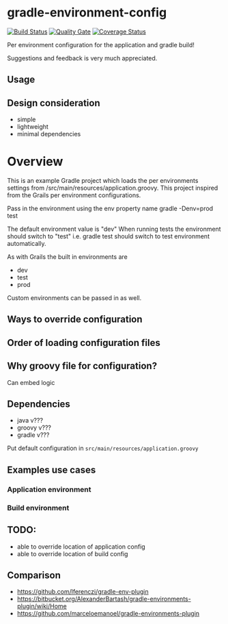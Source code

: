 # gradle-environment-config
[![Build Status](https://travis-ci.org/thomashan/gradle-environment-config.svg)](https://travis-ci.org/thomashan/gradle-environment-config)
[![Quality Gate](https://sonarcloud.io/api/badges/gate?key=com.github.thomashan.config.gradle-environment-config)](https://sonarcloud.io/dashboard?id=com.github.thomashan.config.gradle-environment-config)
[![Coverage Status](https://coveralls.io/repos/github/thomashan/gradle-environment-config/badge.svg)](https://coveralls.io/github/thomashan/gradle-environment-config)

Per environment configuration for the application and gradle build!

Suggestions and feedback is very much appreciated.

## Usage

## Design consideration
* simple
* lightweight
* minimal dependencies


# Overview
This is an example Gradle project which loads the per environments settings from /src/main/resources/application.groovy.
This project inspired from the Grails per environment configurations.

Pass in the environment using the env property name
gradle -Denv=prod test

The default environment value is "dev"
When running tests the environment should switch to "test"
i.e. gradle test
should switch to test environment automatically.

As with Grails the built in environments are
* dev
* test
* prod

Custom environments can be passed in as well.

## Ways to override configuration


## Order of loading configuration files

## Why groovy file for configuration?
Can embed logic

## Dependencies
* java v???
* groovy v???
* gradle v???


Put default configuration in `src/main/resources/application.groovy`

## Examples use cases
### Application environment
### Build environment


## TODO:
* able to override location of application config
* able to override location of build config

## Comparison
* https://github.com/lferenczi/gradle-env-plugin
* https://bitbucket.org/AlexanderBartash/gradle-environments-plugin/wiki/Home
* https://github.com/marceloemanoel/gradle-environments-plugin
